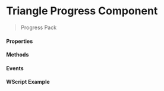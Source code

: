 # Triangle Progress Component
> Progress Pack

#### Properties

#### Methods

#### Events

#### WScript Example